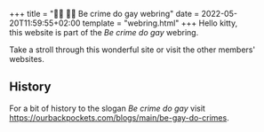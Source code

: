 +++
title = "💸🔥 🏳️‍🌈 Be crime do gay webring"
date = 2022-05-20T11:59:55+02:00
template = "webring.html"
+++
Hello kitty,  
this website is part of the *Be crime do gay* webring.

Take a stroll through this wonderful site or visit the other members' websites.

## History

For a bit of history to the slogan *Be crime do gay* visit <https://ourbackpockets.com/blogs/main/be-gay-do-crimes>.
